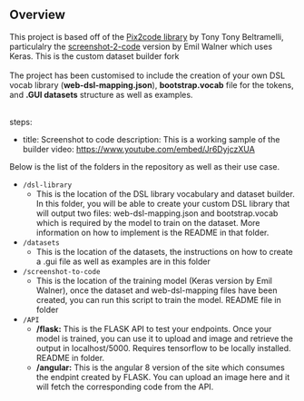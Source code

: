 ## Overview

This project is based off of the [Pix2code library](https://github.com/tonybeltramelli/pix2code) by Tony Tony Beltramelli, particulalry the [screenshot-2-code](https://github.com/emilwallner/Screenshot-to-code) version by Emil Walner which uses Keras. This is the custom dataset builder fork <br/><br/>
The project has been customised to include the creation of your own DSL vocab library (**web-dsl-mapping.json**), **bootstrap.vocab** file for the tokens, and **.GUI datasets** structure as well as examples. <br/><br/>

steps:
- title: Screenshot to code
  description: This is a working sample of the builder
  video: https://www.youtube.com/embed/Jr6DyjczXUA

Below is the list of the folders in the repository as well as their use case. <br/>

* `/dsl-library`
    * This is the location of the DSL library vocabulary and dataset builder. In this folder, you will be able to create your custom DSL library that will output two files: web-dsl-mapping.json and bootstrap.vocab which is required by the model to train on the dataset. More information on how to implement is  the README in that folder.
* `/datasets` 
    * This is the location of the datasets, the instructions on how to create a .gui file as well as examples are in this folder
* `/screenshot-to-code` 
    * This is the location of the training model (Keras version by Emil Walner), once the dataset and web-dsl-mapping files have been created, you can run this script to train the model. README file in folder
* `/API` 
    * **/flask:** This is the FLASK API to test your endpoints. Once your model is trained, you can use it to upload and image and retrieve the output in localhost/5000. Requires tensorflow to be locally installed. README in folder.
    * **/angular:** This is the angular 8 version of the site which consumes the endpint created by FLASK. You can upload an image here and it will fetch the corresponding code from the API.
